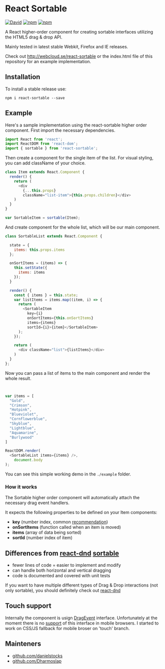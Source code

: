 # React Sortable


[![David](https://david-dm.org/danielstocks/react-sortable.svg)](https://david-dm.org/danielstocks/react-sortable)
[![npm](https://img.shields.io/npm/v/react-sortable.svg)](https://www.npmjs.com/package/react-sortable)
[![npm](https://img.shields.io/npm/dt/react-sortable.svg?maxAge=2592000)](https://www.npmjs.com/package/react-sortable)


A React higher-order component for creating sortable interfaces
utilizing the HTML5 drag & drop API.

Mainly tested in latest stable Webkit, Firefox and IE releases.

Check out http://webcloud.se/react-sortable or the index.html file of this repository
for an example implementation.

## Installation

To install a stable release use:

`npm i react-sortable --save`

## Example

Here's a sample implementation using the react-sortable higher order component.
First import the necessary dependencies.

```js
import React from 'react';
import ReactDOM from 'react-dom';
import { sortable } from 'react-sortable';

```

Then create a component for the single item of the list.
For visual styling, you can add className of your choice.

```js
class Item extends React.Component {
  render() {
    return (
      <div 
        {...this.props} 
        className="list-item">{this.props.children}</div>
    )
  }
}

var SortableItem = sortable(Item);

```

And create component for the whole list, which will be our main component.

```js
class SortableList extends React.Component {

  state = {
    items: this.props.items
  };

  onSortItems = (items) => {
    this.setState({
      items: items
    });
  }

  render() {
    const { items } = this.state;
    var listItems = items.map((item, i) => {
      return (
        <SortableItem
          key={i}
          onSortItems={this.onSortItems}
          items={items}
          sortId={i}>{item}</SortableItem>
      );
    });

    return (
      <div className="list">{listItems}</div>
    )
  }
};

```

Now you can pass a list of items to the main component and render the whole result.

```js


var items = [
  "Gold",
  "Crimson",
  "Hotpink",
  "Blueviolet",
  "Cornflowerblue",
  "Skyblue",
  "Lightblue",
  "Aquamarine",
  "Burlywood"
]

ReactDOM.render(
  <SortableList items={items} />,
    document.body
);

```

You can see this simple working demo in the `./example` folder.

### How it works

The Sortable higher order component will automatically attach the necessary drag event handlers.

It expects the following properties to be defined on your Item components:

- **key** (number index, common [recommendation](http://facebook.github.io/react/docs/reconciliation.html#keys))             
- **onSortItems** (function called when an item is moved)
- **items** (array of data being sorted)
- **sortId** (number index of item)


## Differences from [react-dnd](http://gaearon.github.io/react-dnd) [sortable](http://gaearon.github.io/react-dnd/examples-sortable-simple.html)
- fewer lines of code = easier to implement and modify
- can handle both horizontal and vertical dragging
- code is documented and covered with unit tests

If you want to have multiple different types of Drag & Drop interactions (not only sortable), you should definitely check out [react-dnd](http://gaearon.github.io/react-dnd)

## Touch support

Internally the component is usign [DragEvent](https://developer.mozilla.org/en-US/docs/Web/API/DragEvent) interface.
Unfortunately at the moment there is no [support](https://developer.mozilla.org/en-US/docs/Web/API/DragEvent#Browser_compatibility) of this interface in mobile browsers. I started to work on CSS/JS fallback for mobile broser on 'touch' branch.

## Mainteners

* [github.com/danielstocks](https://github.com/danielstocks)
* [github.com/Dharmoslap](https://github.com/Dharmoslap)
